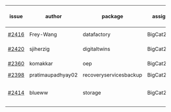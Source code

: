 | issue | author | package | assignee | bot advice | created date of issue | target release date | date from target |
| ------ | ------ | ------ | ------ | ------ | ------ | ------ | :-----: |
| [#2416](https://github.com/Azure/sdk-release-request/issues/2416) | Frey-Wang | datafactory | BigCat20196 | new issue ! <br> | 02-07 | 02-14 |   |
| [#2420](https://github.com/Azure/sdk-release-request/issues/2420) | sjiherzig | digitaltwins | BigCat20196 | new issue ! <br> | 02-07 | 02-15 |   |
| [#2360](https://github.com/Azure/sdk-release-request/issues/2360) | komakkar | oep | BigCat20196 | new comment.  <br> | 01-07 | 01-24 |   |
| [#2398](https://github.com/Azure/sdk-release-request/issues/2398) | pratimaupadhyay02 | recoveryservicesbackup | BigCat20196 |   | 01-21 | 01-25 |   |
| [#2414](https://github.com/Azure/sdk-release-request/issues/2414) | blueww | storage | BigCat20196 | new comment.  <br> release date < 2 ! <br> | 02-07 | 02-09 | 0 |
